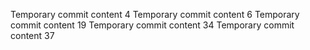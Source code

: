 Temporary commit content 4
Temporary commit content 6
Temporary commit content 19
Temporary commit content 34
Temporary commit content 37
